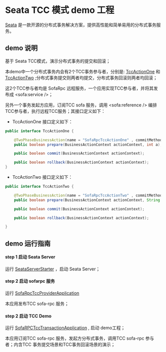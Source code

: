 # Seata TCC 模式 demo 工程


[Seata](https://github.com/seata/seata) 是一款开源的分布式事务解决方案，提供高性能和简单易用的分布式事务服务。   


## demo 说明

基于 Seata TCC模式，演示分布式事务的提交和回滚；

本demo中一个分布式事务内会有2个TCC事务参与者，分别是: [TccActionOne](https://github.com/seata/seata-samples/blob/master/tcc/sofarpc-tcc-sample/src/main/java/io/seata/samples/tcc/sofarpc/action/TccActionOne.java) 和 [TccActionTwo](https://github.com/seata/seata-samples/blob/master/tcc/sofarpc-tcc-sample/src/main/java/io/seata/samples/tcc/sofarpc/action/TccActionTwo.java) ;分布式事务提交则两者均提交，分布式事务回滚则两者均回滚；

这2个TCC参与者均是 SofaRpc 远程服务，一个应用实现TCC参与者，并将其发布成 <sofa:service />；

另外一个事务发起方应用，订阅TCC sofa 服务，调用 <sofa:reference /> 编排TCC参与者，执行远程TCC服务；其接口定义如下：

- TccActionOne 接口定义如下：

```java
public interface TccActionOne {

    @TwoPhaseBusinessAction(name = "SofaRpcTccActionOne" , commitMethod = "commit", rollbackMethod = "rollback")
    public boolean prepare(BusinessActionContext actionContext, int a);

    public boolean commit(BusinessActionContext actionContext);

    public boolean rollback(BusinessActionContext actionContext);
}
```


- TccActionTwo 接口定义如下：

```java
public interface TccActionTwo {

    @TwoPhaseBusinessAction(name = "SofaRpcTccActionTwo" , commitMethod = "commit", rollbackMethod = "rollback")
    public boolean prepare(BusinessActionContext actionContext, String b);

    public boolean commit(BusinessActionContext actionContext);

    public boolean rollback(BusinessActionContext actionContext);

}
```


## demo 运行指南

#### step 1 启动 Seata Server

运行 [SeataServerStarter](https://github.com/seata/seata-samples/blob/master/tcc/sofarpc-tcc-sample/src/test/java/io/seata/samples/tcc/server/SeataServerStarter.java) ，启动 Seata Server；


#### step 2 启动 sofarpc 服务

运行 [SofaRpcTccProviderApplication](https://github.com/seata/seata-samples/blob/master/tcc/sofarpc-tcc-sample/src/test/java/io/seata/samples/tcc/provider/SofaRpcTccProviderApplication.java)

本应用发布TCC sofa-rpc 服务；

#### step 2 启动 TCC Demo

运行 [SofaRPCTccTransactionApplication](https://github.com/seata/seata-samples/blob/master/tcc/sofarpc-tcc-sample/src/main/java/io/seata/samples/tcc/sofarpc/starter/SofaRPCTccTransactionApplication.java) , 启动 demo工程；

本应用订阅TCC sofa-rpc 服务，发起方分布式事务，调用TCC sofa-rpc 参与者；内含TCC 事务提交场景和TCC事务回滚场景的演示；
